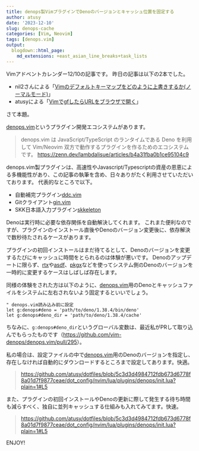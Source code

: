 ```yaml
---
title: denops製VimプラグインでDenoのバージョンとキャッシュ位置を固定する
author: atusy
date: '2023-12-10'
slug: denops-cache
categories: [Vim, Neovim]
tags: [denops.vim]
output:
  blogdown::html_page:
    md_extensions: +east_asian_line_breaks+task_lists
---
```


Vimアドベントカレンダー12/10の記事です。
昨日の記事は以下の2本でした。

-   nil2さんによる「[Vimのデフォルトキーマップをどのように上書きするか(ノーマルモード)](https://zenn.dev/nil2/articles/802f115673b9ba)」
-   atusyによる「[VimでgfしたらURLをブラウザで開く](https://blog.atusy.net/2023/12/09/gf-open-url/)」

さて本題。

[denops.vim](https://github.com/vim-denops/denops.vim)というプラグイン開発エコシステムがあります。

> denops.vim は JavaScript/TypeScript のランタイムである Deno を利用して Vim/Neovim 双方で動作するプラグインを作るためのエコシステムです。
> https://zenn.dev/lambdalisue/articles/b4a31fba0b1ce95104c9

denops.vim製プラグインは、高速性やJavascript/Typescriptの資産の恩恵による多機能性があり、この記事の執筆を含め、日々ありがたく利用させていただいております。
代表的なところで以下。

-   自動補完プラグイン[ddc.vim](https://github.com/Shougo/ddc.vim)
-   Gitクライアント[gin.vim](https://github.com/lambdalisue/gin.vim)
-   SKK日本語入力プラグイン[skkeleton](https://github.com/vim-skk/skkeleton)

Denoは実行時に必要な依存関係を自動解決してくれます。
これまた便利なのですが、プラグインのインストール直後やDenoのバージョン変更後に、依存解決で数秒待たされるケースがあります。

プラグインの初回インストールはまだ待てるとして、Denoのバージョンを変更するたびにキャッシュに時間をとられるのは体験が悪いです。
Denoのアップデートに限らず、[rtx](https://github.com/jdx/rtx)や[asdf](asdf-vm.com/)、[pkgx](https://pkgx.sh)などを使ってシステム側のDenoのバージョンを一時的に変更するケースはしばしば存在します。

同様の体験をされた方は以下のように、[denops.vim](https://github.com/vim-denops/denops.vim)用のDenoとキャッシュファイルをシステムに左右されないよう固定するといいでしょう。

``` vim
" denops.vim読み込み前に設定
let g:denops#deno = 'path/to/deno/1.38.4/bin/deno'
let g:denops#deno_dir = 'path/to/deno/1.38.4/cache'
```

ちなみに、`g:denops#deno_dir`というグローバル変数は、最近私がPRして取り込んでもらったものです（<https://github.com/vim-denops/denops.vim/pull/295>）。

私の場合は、設定ファイルの中で[denops.vim](https://github.com/vim-denops/denops.vim)用のDenoのバージョンを指定し、存在しなければ自動的にダウンロードするところまで設定してあります。快適。

> https://github.com/atusy/dotfiles/blob/5c3d3d4984712fdb673d6778f8a01d7f9877ceae/dot_config/nvim/lua/plugins/denops/init.lua?plain=1#L5

また、プラグインの初回インストールやDenoの更新に際して発生する待ち時間も減らすべく、独自に並列キャッシュする仕組みも入れてみてます。快速。

> https://github.com/atusy/dotfiles/blob/5c3d3d4984712fdb673d6778f8a01d7f9877ceae/dot_config/nvim/lua/plugins/denops/init.lua?plain=1#L5

ENJOY!
